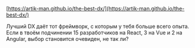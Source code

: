 [https://artik-man.github.io/the-best-dx/](https://artik-man.github.io/the-best-dx/)


 Лучший DX даёт тот фреймворк, с которым у тебя больше всего опыта. Если в твоём подчинении 15 разработчиков на React, 3 на Vue и 2 на Angular, выбор становится очевиден, не так ли?